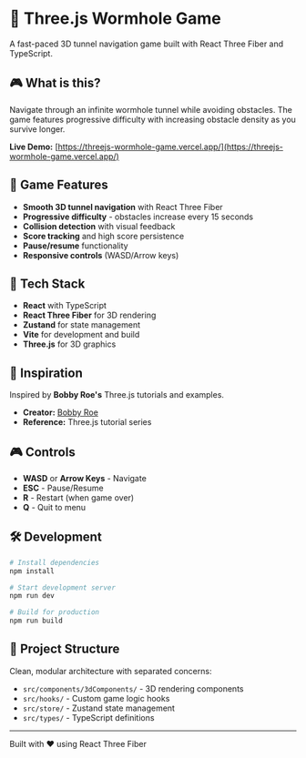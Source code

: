 # 🌌 Three.js Wormhole Game

A fast-paced 3D tunnel navigation game built with React Three Fiber and TypeScript.

## 🎮 What is this?

Navigate through an infinite wormhole tunnel while avoiding obstacles. The game features progressive difficulty with increasing obstacle density as you survive longer.

**Live Demo:** [https://threejs-wormhole-game.vercel.app/](https://threejs-wormhole-game.vercel.app/)

## 🎯 Game Features

- **Smooth 3D tunnel navigation** with React Three Fiber
- **Progressive difficulty** - obstacles increase every 15 seconds
- **Collision detection** with visual feedback
- **Score tracking** and high score persistence
- **Pause/resume** functionality
- **Responsive controls** (WASD/Arrow keys)

## 🚀 Tech Stack

- **React** with TypeScript
- **React Three Fiber** for 3D rendering
- **Zustand** for state management
- **Vite** for development and build
- **Three.js** for 3D graphics

## 🎥 Inspiration

Inspired by **Bobby Roe's** Three.js tutorials and examples.

- **Creator:** [Bobby Roe](https://github.com/bobbyroe)
- **Reference:** Three.js tutorial series

## 🎮 Controls

- **WASD** or **Arrow Keys** - Navigate
- **ESC** - Pause/Resume
- **R** - Restart (when game over)
- **Q** - Quit to menu

## 🛠 Development

```bash
# Install dependencies
npm install

# Start development server
npm run dev

# Build for production
npm run build
```

## 📁 Project Structure

Clean, modular architecture with separated concerns:

- `src/components/3dComponents/` - 3D rendering components
- `src/hooks/` - Custom game logic hooks
- `src/store/` - Zustand state management
- `src/types/` - TypeScript definitions

---

Built with ❤️ using React Three Fiber
